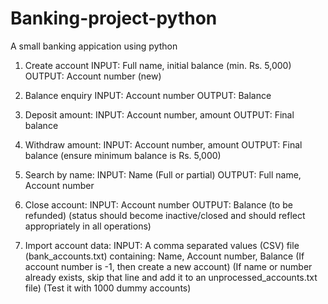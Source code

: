 # Banking-project-python

A small banking appication using python

1. Create account
INPUT: Full name, initial balance (min. Rs. 5,000)
OUTPUT: Account number (new)

2. Balance enquiry
INPUT: Account number
OUTPUT: Balance

3. Deposit amount:
INPUT: Account number, amount
OUTPUT: Final balance

4. Withdraw amount:
INPUT: Account number, amount
OUTPUT: Final balance (ensure minimum balance is Rs. 5,000)

5. Search by name:
INPUT: Name (Full or partial)
OUTPUT: Full name, Account number

6. Close account:
INPUT: Account number
OUTPUT: Balance (to be refunded) (status should become inactive/closed and should reflect appropriately in all operations)

7. Import account data:
INPUT: A comma separated values (CSV) file (bank_accounts.txt) containing: Name, Account number, Balance
(If account number is -1, then create a new account)
(If name or number already exists, skip that line and add it to an unprocessed_accounts.txt file)
(Test it with 1000 dummy accounts)
